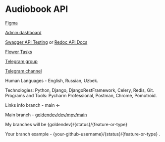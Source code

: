# Audiobook API

[Figma](https://www.figma.com/design/Y9dwYdqZXHYLN90RJsc2x0/Audio-Book---UI-Kit-(Community)?node-id=5-3&node-type=canvas&t=LC3KrY4LE0NJeBAH-0)

[Admin dashboard](http://localhost:8000/admin/)

[Swagger API Testing](http://localhost:8000/swagger/) or [Redoc API Docs](http://localhost:8000/redoc/)

[Flower Tasks](http://localhost:5555/)

[Telegram group](https://t.me/+jB8n9tUgmF41MTgy)

[Telegram channel](https://t.me/+vEc_2Kodc145MWFi)

Human Languages - English, Russian, Uzbek.

Technologies: Python, Django, DjangoRestFramework, Celery, Redis, Git.
Programs and Tools: Pycharm Professional, Postman, Chrome, Pomotroid.

Links info branch - main <-

Main branch - [goldendev/dev/mpv/main](https://github.com/Goldendevsuz/AudioBookAPI/tree/goldendev/dev/mvp/main)

My branches will be {goldendev}/{status}/{feature-or-type}

Your branch example - {your-github-username}/{status}/{feature-or-type}
.
